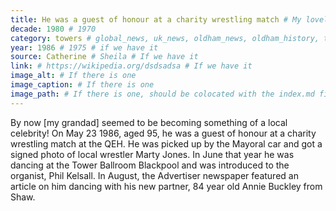 ```yaml
---
title: He was a guest of honour at a charity wrestling match # My lovely content
decade: 1980 # 1970
category: towers # global_news, uk_news, oldham_news, oldham_history, towers, surrounding_estate # Always exactly one category
year: 1986 # 1975 # if we have it
source: Catherine # Sheila # If we have it
link: # https://wikipedia.org/dsdsadsa # If we have it
image_alt: # If there is one
image_caption: # If there is one
image_path: # If there is one, should be colocated with the index.md file in the folder
---
```


By now [my grandad] seemed to be becoming something of a local celebrity! On May 23 1986, aged 95, he was a guest of honour at a charity wrestling match at the QEH. He was picked up by the Mayoral car and got a signed photo of local wrestler Marty Jones. In June that year he was dancing at the Tower Ballroom Blackpool and was introduced to the organist, Phil Kelsall. In August, the Advertiser newspaper featured an article on him dancing with his new partner, 84 year old Annie Buckley from Shaw.